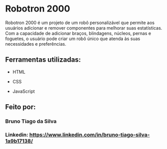 # Robotron 2000

Robotron 2000 é um projeto de um robô personalizável que permite aos usuários adicionar e remover componentes para melhorar suas estatísticas. Com a capacidade de adicionar braços, blindagens, núcleos, pernas e foguetes, o usuário pode criar um robô único que atenda às suas necessidades e preferências.

## Ferramentas utilizadas:

* HTML

* CSS

* JavaScript

## Feito por:

### Bruno Tiago da Silva

### Linkedin: https://www.linkedin.com/in/bruno-tiago-silva-1a9b17138/
